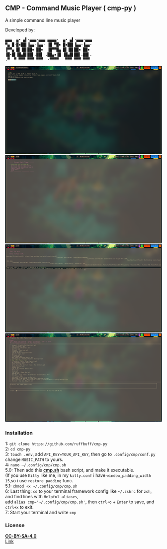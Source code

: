 ## CMP - Command Music Player ( cmp-py )
A simple command line music player

Developed by:
```shell
▄▄▄  ▄• ▄▌·▄▄▄·▄▄▄ ▄▄▄▄·  ▄• ▄▌·▄▄▄·▄▄▄
▀▄ █·█▪██▌▐▄▄·▐▄▄· ▐█ ▀█▪ █▪██▌▐▄▄·▐▄▄·
▐▀▀▄ █▌▐█▌██▪ ██▪  ▐█▀▀█▄ █▌▐█▌██▪ ██▪ 
▐█•█▌▐█▄█▌██▌.██▌ .██▄▪▐█ ▐█▄█▌██▌.██▌.
.▀  ▀ ▀▀▀ ▀▀▀ ▀▀▀  ·▀▀▀▀   ▀▀▀ ▀▀▀ ▀▀▀ 
```
![Sneak-peek0](images/image0.png)<br/>
![Sneak-peek1](images/image1.png)<br/>
![Sneak-peek2](images/image2.png)<br/>
![Sneak-peek3](images/image3.png)<br/>
### Installation
1: `git clone https://github.com/ruffbuff/cmp-py`<br/>
2: `cd cmp-py`<br/>
3: `touch .env`, add `API_KEY=YOUR_API_KEY`, then go to `.config/cmp/conf.py` change `MUSIC_PATH` to yours.<br/>
4: `nano ~/.config/cmp/cmp.sh`<br/>
5.0: Then add this **[cmp.sh](.config/cmp/cmp.sh)** bash script, and make it executable.<br/>
(If you use `Kitty` like me, in my `kitty.conf` i have `window_padding_width 15`,so i use `restore_padding` func.<br/>
5.1: `chmod +x ~/.config/cmp/cmp.sh`<br/>
6: Last thing: `cd` to your terminal framework config like `~/.zshrc` for `zsh`,<br/> and find lines with `Helpful aliases`,<br/> add `alias cmp='~/.config/cmp/cmp.sh'`, then `ctrl+o` + `Enter` to save, and `ctrl+x` to exit.<br/>
7: Start your terminal and write `cmp`<br/>
### License
**[CC-BY-SA-4.0](LICENSE)**<br/>
[Link](https://choosealicense.com/licenses/cc-by-sa-4.0/#)
